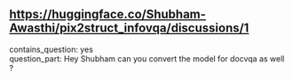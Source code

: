 ## https://huggingface.co/Shubham-Awasthi/pix2struct_infovqa/discussions/1

contains_question: yes  
question_part: Hey Shubham can you convert the model for docvqa as well ? 